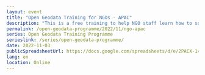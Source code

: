 ```yaml
---
layout: event
title: "Open Geodata Training for NGOs - APAC"
description: "This is a free training to help NGO staff learn how to source, analyse and visualise geographic data to support social impact project. The programme is split into two phases, both delivered remotely: two days of live sessions and five weeks of mentoring."
permalink: /open-geodata-programme/2022/11/ngo-apac
series: Open Geodata Training Programme
serieslink: /series/open-geodata-programme/
date: 2022-11-03
publicSpreadsheetUrl: https://docs.google.com/spreadsheets/d/e/2PACX-1vR5mf56FWz22erkOx53UW1U1knZeOXrOhH8o02Kl1Rudylh-SUCC0FkgPHQ2X-xf6PkGzf3984SF8M8/pub?output=csv
lang: en
location: Online
---
```

